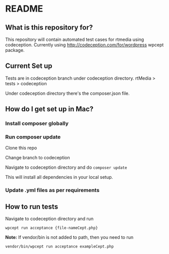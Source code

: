 # README #



## What is this repository for?

This repository will contain automated test cases for rtmedia using codeception. Currently using http://codeception.com/for/wordpress wpcept package.

## Current Set up

Tests are in codeception branch under codeception directory. rtMedia > tests > codeception

Under codeception directory there's the composer.json file.


## How do I get set up in Mac?

### Install composer globally


### Run composer update

Clone this repo 

Change branch to codeception

Navigate to codeception directory and do `composer update`

This will install all dependencies in your local setup.


### Update .yml files as per requirements


## How to run tests

Navigate to codeception directory and run

`wpcept run acceptance {file-nameCept.php}`

**Note:** If vendor/bin is not added to path, then you need to run

`vendor/bin/wpcept run acceptance exampleCept.php`

